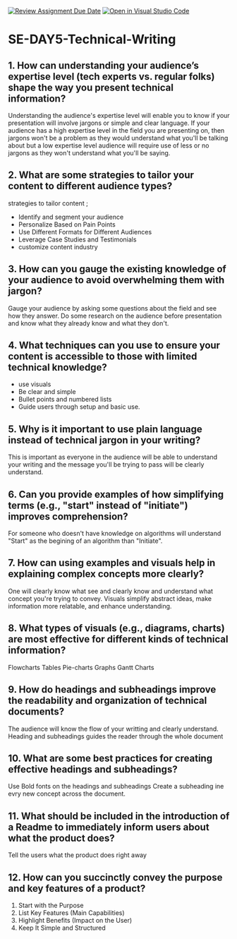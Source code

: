 [![Review Assignment Due Date](https://classroom.github.com/assets/deadline-readme-button-22041afd0340ce965d47ae6ef1cefeee28c7c493a6346c4f15d667ab976d596c.svg)](https://classroom.github.com/a/zsAR-pyY)
[![Open in Visual Studio Code](https://classroom.github.com/assets/open-in-vscode-2e0aaae1b6195c2367325f4f02e2d04e9abb55f0b24a779b69b11b9e10269abc.svg)](https://classroom.github.com/online_ide?assignment_repo_id=16154109&assignment_repo_type=AssignmentRepo)
# SE-DAY5-Technical-Writing
## 1. How can understanding your audience’s expertise level (tech experts vs. regular folks) shape the way you present technical information?
  Understanding the audience's expertise level will enable you to know if your presentation will involve jargons or simple and clear language.
  If your audience has a high expertise level in the field you are presenting on, then jargons won't be a problem as they would understand what you'll be talking about but a low expertise level audience will require use of less or no jargons as they won't understand what you'll be saying.
## 2. What are some strategies to tailor your content to different audience types?
strategies to tailor content ;
-  Identify and segment your audience 
-  Personalize Based on Pain Points
-  Use Different Formats for Different Audiences
-  Leverage Case Studies and Testimonials
-  customize content industry
## 3. How can you gauge the existing knowledge of your audience to avoid overwhelming them with jargon?
Gauge your audience by asking some questions about the field and see how they answer. Do some research on the audience before presentation and know what they already know and what they don't.
## 4. What techniques can you use to ensure your content is accessible to those with limited technical knowledge?
-  use visuals
-  Be clear and simple
-  Bullet points and numbered lists
-  Guide users through setup and basic use.
## 5. Why is it important to use plain language instead of technical jargon in your writing?
This is important as everyone in the audience will be able to understand your writing and the message you'll be trying to pass will be clearly understand.
## 6. Can you provide examples of how simplifying terms (e.g., "start" instead of "initiate") improves comprehension?
For someone who doesn't have knowledge on algorithms will understand "Start" as the begining of an algorithm than "Initiate".
## 7. How can using examples and visuals help in explaining complex concepts more clearly?
One will clearly know what see and clearly know and understand what concept you're trying to convey.
Visuals simplify abstract ideas, make information more relatable, and enhance understanding. 
## 8. What types of visuals (e.g., diagrams, charts) are most effective for different kinds of technical information?
Flowcharts
Tables
Pie-charts
Graphs
Gantt Charts

## 9. How do headings and subheadings improve the readability and organization of technical documents?

The audience will know the flow of your writting and clearly understand. Heading and subheadings guides the reader through the whole document

## 10. What are some best practices for creating effective headings and subheadings?
Use Bold fonts on the headings and subheadings
Create a subheading ine evry new concept across the document.
## 11. What should be included in the introduction of a Readme to immediately inform users about what the product does?
Tell the users what the product does right away
## 12. How can you succinctly convey the purpose and key features of a product?
 1.  Start with the Purpose
 2.  List Key Features (Main Capabilities)
 3.  Highlight Benefits (Impact on the User)
 4.  Keep It Simple and Structured
